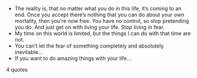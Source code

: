  - The reality is, that no matter what you do in this life, it’s coming to an end. Once you accept there’s nothing that you can do about your own mortality, then you’re now free. You have no control, so stop pretending you do. And just get on with living your life. Stop living in fear.
 - My time on this world is limited, but the things I can do with that time are not.
 - You can’t let the fear of something completely and absolutely inevitable...
 - If you want to do amazing things with your life...

4 quotes